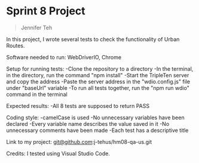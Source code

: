 # Sprint 8 Project
> Jennifer Teh

In this project, I wrote several tests to check the functionality of Urban Routes.  

Software needed to run:  WebDriverIO, Chrome

Setup for running tests:
-Clone the repository to a directory
-In the terminal, in the directory, run the command "npm install"
-Start the TripleTen server and copy the address
-Paste the server address in the "wdio.config.js" file under "baseUrl" variable
-To run all tests together, run the "npm run wdio" command in the terminal

Expected results:
-All 8 tests are supposed to return PASS

Coding style:
-camelCase is used
-No unnecessary variables have been declared
-Every variable name describes the value saved in it
-No unnecessary comments have been made
-Each test has a descriptive title

Link to my project: git@github.com:j-tehus/hm08-qa-us.git

Credits:  I tested using Visual Studio Code.
